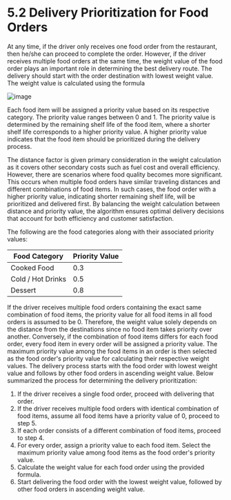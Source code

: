 # 5.2 Delivery Prioritization for Food Orders

At any time, if the driver only receives one food order from the restaurant, then he/she can proceed to complete the order. However, if the driver receives multiple food orders at the same time, the weight value of the food order plays an important role in determining the best delivery route. The delivery should start with the order destination with lowest weight value. The weight value is calculated using the formula

![image](https://github.com/chewzzz1014/CSC4202-Project/assets/92832451/ab49bbde-e64b-4f31-b680-d9d87819d55e)

Each food item will be assigned a priority value based on its respective category. The priority value ranges between 0 and 1. The priority value is determined by the remaining shelf life of the food item, where a shorter shelf life corresponds to a higher priority value. A higher priority value indicates that the food item should be prioritized during the delivery process. 

The distance factor is given primary consideration in the weight calculation as it covers other secondary costs such as fuel cost and overall efficiency. However, there are scenarios where food quality becomes more significant. This occurs when multiple food orders have similar traveling distances and different combinations of food items. In such cases, the food order with a higher priority value, indicating shorter remaining shelf life, will be prioritized and delivered first. By balancing the weight calculation between distance and priority value, the algorithm ensures optimal delivery decisions that account for both efficiency and customer satisfaction.

The following are the food categories along with their associated priority values:

Food Category|Priority Value
|---|---|
Cooked Food|0.3
Cold / Hot Drinks|0.5
Dessert|0.8

If the driver receives multiple food orders containing the exact same combination of food items, the priority value for all food items in all food orders is assumed to be 0. Therefore, the weight value solely depends on the distance from the destinations since no food item takes priority over another. Conversely, if the combination of food items differs for each food order, every food item in every order will be assigned a priority value. The maximum priority value among the food items in an order is then selected as the food order's priority value for calculating their respective weight values. The delivery process starts with the food order with lowest weight value and follows by other food orders in ascending weight value. Below summarized the process for determining the delivery prioritization:

1.	If the driver receives a single food order, proceed with delivering that order.
2.	If the driver receives multiple food orders with identical combination of food items, assume all food items have a priority value of 0, proceed to step 5.
3.	If each order consists of a different combination of food items, proceed to step 4.
4.	For every order, assign a priority value to each food item. Select the maximum priority value among food items as the food order's priority value. 
5.	Calculate the weight value for each food order using the provided formula.
6.	Start delivering the food order with the lowest weight value, followed by other food orders in ascending weight value.

